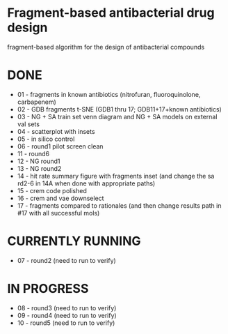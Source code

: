 # Fragment-based antibacterial drug design
fragment-based algorithm for the design of antibacterial compounds

# DONE
* 01 - fragments in known antibiotics (nitrofuran, fluoroquinolone, carbapenem)
* 02 - GDB fragments t-SNE (GDB1 thru 17; GDB11+17+known antibiotics)
* 03 - NG + SA train set venn diagram and NG + SA models on external val sets
* 04 - scatterplot with insets
* 05 - in silico control
* 06 - round1 pilot screen clean
* 11 - round6
* 12 - NG round1
* 13 - NG round2
* 14 - hit rate summary figure with fragments inset (and change the sa rd2-6 in 14A when done with appropriate paths)
* 15 - crem code polished
* 16 - crem and vae downselect
* 17 - fragments compared to rationales (and then change results path in #17 with all successful mols)

# CURRENTLY RUNNING
* 07 - round2 (need to run to verify)
  
# IN PROGRESS
* 08 - round3 (need to run to verify)
* 09 - round4 (need to run to verify)
* 10 - round5 (need to run to verify)
